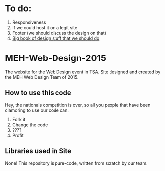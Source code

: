 # To do:

1. Responsiveness
2. If we could host it on a legit site
3. Footer (we should discuss the design on that)
4. [Big book of design stuff that we should do](http://pastebin.com/XTF9yJsB)

# MEH-Web-Design-2015

The website for the Web Design event in TSA. Site designed and created by the MEH Web Design Team of 2015.

## How to use this code

Hey, the nationals competition is over, so all you people that have been clamoring to use our code can.

1. Fork it
2. Change the code
3. ????
4. Profit

## Libraries used in Site

None! This repository is pure-code, written from scratch by our team.
